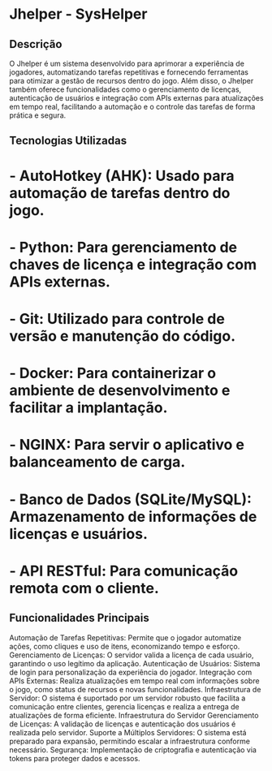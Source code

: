 # Jhelper - SysHelper

## Descrição
O Jhelper é um sistema desenvolvido para aprimorar a experiência de jogadores, automatizando tarefas repetitivas e fornecendo ferramentas para otimizar a gestão de recursos dentro do jogo. Além disso, o Jhelper também oferece funcionalidades como o gerenciamento de licenças, autenticação de usuários e integração com APIs externas para atualizações em tempo real, facilitando a automação e o controle das tarefas de forma prática e segura.

## Tecnologias Utilizadas
# - AutoHotkey (AHK): Usado para automação de tarefas dentro do jogo.
# - Python: Para gerenciamento de chaves de licença e integração com APIs externas.
# - Git: Utilizado para controle de versão e manutenção do código.
# - Docker: Para containerizar o ambiente de desenvolvimento e facilitar a implantação.
# - NGINX: Para servir o aplicativo e balanceamento de carga.
# - Banco de Dados (SQLite/MySQL): Armazenamento de informações de licenças e usuários.
# - API RESTful: Para comunicação remota com o cliente.
## Funcionalidades Principais
Automação de Tarefas Repetitivas: Permite que o jogador automatize ações, como cliques e uso de itens, economizando tempo e esforço.
Gerenciamento de Licenças: O servidor valida a licença de cada usuário, garantindo o uso legítimo da aplicação.
Autenticação de Usuários: Sistema de login para personalização da experiência do jogador.
Integração com APIs Externas: Realiza atualizações em tempo real com informações sobre o jogo, como status de recursos e novas funcionalidades.
Infraestrutura de Servidor: O sistema é suportado por um servidor robusto que facilita a comunicação entre clientes, gerencia licenças e realiza a entrega de atualizações de forma eficiente.
Infraestrutura do Servidor
Gerenciamento de Licenças: A validação de licenças e autenticação dos usuários é realizada pelo servidor.
Suporte a Múltiplos Servidores: O sistema está preparado para expansão, permitindo escalar a infraestrutura conforme necessário.
Segurança: Implementação de criptografia e autenticação via tokens para proteger dados e acessos.
